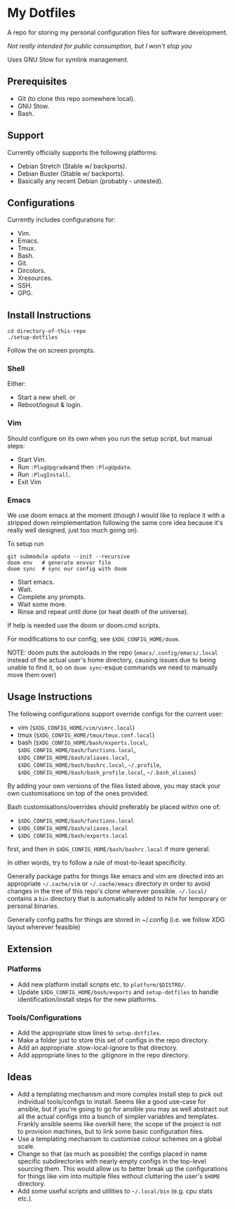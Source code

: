 # My Dotfiles
A repo for storing my personal configuration files for software development.

*Not really intended for public consumption, but I won't stop you*

Uses GNU Stow for symlink management.

## Prerequisites
 * Git (to clone this repo somewhere local).
 * GNU Stow.
 * Bash.

## Support
Currently officially supports the following platforms:
 * Debian Stretch (Stable w/ backports).
 * Debian Buster (Stable w/ backports).
 * Basically any recent Debian (probably - untested).

## Configurations
Currently includes configurations for:
 * Vim.
 * Emacs.
 * Tmux.
 * Bash.
 * Git.
 * Dircolors.
 * Xresources.
 * SSH.
 * GPG.

## Install Instructions
```shell
cd directory-of-this-repo
./setup-dotfiles
```
Follow the on screen prompts.

### Shell
Either:
 * Start a new shell.
or
 * Reboot/logout & login.

### Vim
Should configure on its own when you run the setup script, but manual steps:

 * Start Vim.
 * Run `:PlugUpgrade`and then `:PlugUpdate`.
 * Run `:PlugInstall`.
 * Exit Vim

### Emacs
We use doom emacs at the moment (though I would like to replace it with a
stripped down reimplementation following the same core idea because it's really
well designed, just too much going on).

To setup run
```shell
git submodule update --init --recursive
doom env   # generate envvar file 
doom sync  # sync our config with doom
```

 * Start emacs.
 * Wait.
 * Complete any prompts.
 * Wait some more.
 * Rinse and repeat until done (or heat death of the universe).

If help is needed use the doom or doom.cmd scripts.

For modifications to our config, see `$XDG_CONFIG_HOME/doom`.

NOTE: doom puts the autoloads in the repo (`emacs/.config/emacs/.local` instead
of the actual user's home directory, causing issues due to being unable to find
it, so on `doom sync`-esque commands we need to manually move them over)

## Usage Instructions
The following configurations support override configs for the current user:
 * vim (`$XDG_CONFIG_HOME/vim/vimrc.local`)
 * tmux (`$XDG_CONFIG_HOME/tmux/tmux.conf.local`)
 * bash (`$XDG_CONFIG_HOME/bash/exports.local`, `$XDG_CONFIG_HOME/bash/functions.local`,
   `$XDG_CONFIG_HOME/bash/aliases.local`, `$XDG_CONFIG_HOME/bash/bashrc.local`, `~/.profile`,
   `$XDG_CONFIG_HOME/bash/bash_profile.local`, `~/.bash_aliases`)

By adding your own versions of the files listed above, you may stack
your own customisations on top of the ones provided.

Bash customisations/overrides should preferably be placed within one of:

 * `$XDG_CONFIG_HOME/bash/functions.local`
 * `$XDG_CONFIG_HOME/bash/aliases.local`
 * `$XDG_CONFIG_HOME/bash/exports.local`

first, and then in `$XDG_CONFIG_HOME/bash/bashrc.local` if more general.

In other words, try to follow a rule of most-to-least specificity.

Generally package paths for things like emacs and vim are directed into an
appropriate `~/.cache/vim` or `~/.cache/emacs` directory in order to avoid
changes in the tree of this repo's clone wherever possible. `~/.local/`
contains a `bin` directory that is automatically added to `PATH` for temporary
or personal binaries.

Generally config paths for things are stored in ~/.config (i.e. we follow XDG
layout wherever feasible)

## Extension
### Platforms
 * Add new platform install scripts etc. to `platform/$DISTRO/`.
 * Update `$XDG_CONFIG_HOME/bash/exports` and `setup-dotfiles` to handle identification/install
   steps for the new platforms.

### Tools/Configurations
 * Add the appropriate stow lines to `setup-dotfiles`.
 * Make a folder just to store this set of configs in the repo directory.
 * Add an appropriate .stow-local-ignore to that directory.
 * Add appropriate lines to the .gitignore in the repo directory.

## Ideas
 * Add a templating mechanism and more complex install step to pick out
   individual tools/configs to install. Seems like a good use-case for ansible,
   but if you're going to go for ansible you may as well abstract out all the
   actual configs into a bunch of simpler variables and templates. Frankly ansible
   seems like overkill here; the scope of the project is not to provision machines,
   but to link some basic configuration files.
 * Use a templating mechanism to customise colour schemes on a global scale.
 * Change so that (as much as possible) the configs placed in name specific
   subdirectories with nearly empty configs in the top-level sourcing them.
   This would allow us to better break up the configurations for things like vim
   into multiple files without cluttering the user's `$HOME` directory.
 * Add some useful scripts and utilities to `~/.local/bin` (e.g. cpu stats etc.).
